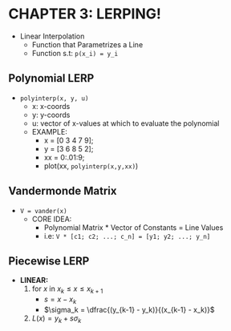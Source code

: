 # CHAPTER 3: LERPING! 
- Linear Interpolation 
    - Function that Parametrizes a Line
    - Function s.t: `p(x_i) = y_i`

## Polynomial LERP
- `polyinterp(x, y, u)`
    - x: x-coords
    - y: y-coords
    - u: vector of x-values at which to evaluate the polynomial
    - EXAMPLE:
        - x = [0 3 4 7 9];
        - y = [3 6 8 5 2];
        - xx = 0:.01:9;
        - plot(xx, `polyinterp(x,y,xx)`)

## Vandermonde Matrix 
- `V = vander(x)`
    - CORE IDEA:
        - Polynomial Matrix * Vector of Constants = Line Values 
        - i.e: `V * [c1; c2; ...; c_n] = [y1; y2; ...; y_n]`

## Piecewise LERP
- **LINEAR:**
    1. for $x$ in $x_k \leq x \leq x_{k+1}$
        - $s = x - x_k$
        - $\sigma_k = \dfrac{(y_{k-1} - y_k)}{(x_{k-1} - x_k)}$ 
    2. $L(x) = y_k + s\sigma_k$
